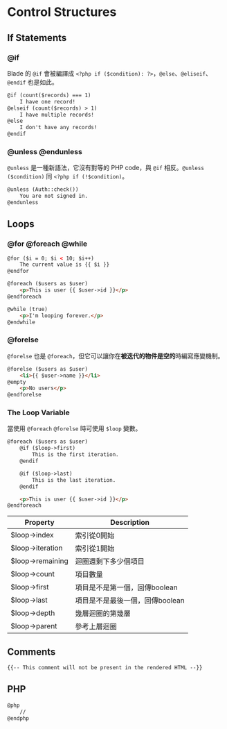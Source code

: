 # Control Structures

## If Statements

### @if

Blade 的 `@if` 會被編譯成 `<?php if ($condition): ?>`，`@else`、`@eliseif`、`@endif` 也是如此。

```html
@if (count($records) === 1)
    I have one record!
@elseif (count($records) > 1)
    I have multiple records!
@else
    I don't have any records!
@endif
```

### @unless @endunless

`@unless` 是一種新語法，它沒有對等的 PHP code，與 `@if` 相反。`@unless ($condition)` 同 `<?php if (!$condition)`。

```html
@unless (Auth::check())
    You are not signed in.
@endunless
```

## Loops

### @for @foreach @while

```html
@for ($i = 0; $i < 10; $i++)
    The current value is {{ $i }}
@endfor

@foreach ($users as $user)
    <p>This is user {{ $user->id }}</p>
@endforeach

@while (true)
    <p>I'm looping forever.</p>
@endwhile
```

### @forelse

`@forelse` 也是 `@foreach`，但它可以讓你在**被迭代的物件是空的**時編寫應變機制。

```html
@forelse ($users as $user)
    <li>{{ $user->name }}</li>
@empty
    <p>No users</p>
@endforelse
```

### The Loop Variable

當使用 `@foreach` `@forelse` 時可使用 `$loop` 變數。

```html
@foreach ($users as $user)
    @if ($loop->first)
        This is the first iteration.
    @endif

    @if ($loop->last)
        This is the last iteration.
    @endif

    <p>This is user {{ $user->id }}</p>
@endforeach
```

| Property         | Description                     |
|------------------|---------------------------------|
| $loop->index     | 索引從0開始                     |
| $loop->iteration | 索引從1開始                     |
| $loop->remaining | 迴圈還剩下多少個項目            |
| $loop->count     | 項目數量                        |
| $loop->first     | 項目是不是第一個，回傳boolean   |
| $loop->last      | 項目是不是最後一個，回傳boolean |
| $loop->depth     | 幾層迴圈的第幾層                |
| $loop->parent    | 參考上層迴圈                    |

## Comments

```html
{{-- This comment will not be present in the rendered HTML --}}
```

## PHP

```html
@php
    //
@endphp
```
